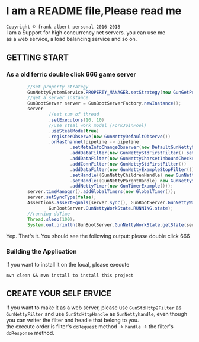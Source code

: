 # I am a README file,Please read me<br>
`Copyright © frank albert personal 2016-2018` <br>
I am a Support for high concurrency net servers. you can use me<br>
as a web service, a load balancing service and so on.<br>

## GETTING START
### As a old ferric double click 666 game server
```Java
        //set property strategy
        GunNettySystemService.PROPERTY_MANAGER.setStrategy(new GunGetPropertyFromBaseFile());
        //get a server instance 
        GunBootServer server = GunBootServerFactory.newInstance();
        server
                //set sum of thread          
                .setExecutors(10, 10)
                //use steal work model (ForkJoinPool)
                .useStealMode(true)
                .registerObserve(new GunNettyDefaultObserve())
                .onHasChannel(pipeline -> pipeline
                        .setMetaInfoChangeObserver(new DefaultGunNettyChildrenPipelineChangedObserve())
                        .addDataFilter(new GunNettyStdFirstFilter().setObserve(null))
                        .addDataFilter(new GunNettyCharsetInboundChecker())
                        .addConnFilter(new GunNettyStdFirstFilter())
                        .addDataFilter(new GunNettyExampleStopFilter())
                        .setHandle((GunNettyChildrenHandle) new GunNettyStringHandle())
                        .setHandle((GunNettyParentHandle) new GunNettyStringHandle())
                        .addNettyTimer(new GunTimerExample()));
        server.timeManager().addGlobalTimers(new GlobalTimer());
        server.setSyncType(false);
        Assertions.assertEquals(server.sync(), GunBootServer.GunNettyWorkState.ASYNC.state |
                GunBootServer.GunNettyWorkState.RUNNING.state);
        //running doTime
        Thread.sleep(100);
        System.out.println(GunBootServer.GunNettyWorkState.getState(server.stop()));
 ```
Yep. That's it. You should see the following output:
    please double click 666
### Building the Application
if you want to install it on the local, please execute
```shell script
mvn clean && mvn install to install this project
```
## CREATE YOUR SELF ERVICE
 if you want to make it as a web server, please use `GunStdHttp2Filter` as `GunNettyFilter` and use `GunStdHttpHandle` as `GunNettyhandle`,
 even though you can writer the filter and headle that belong to you.  
 the execute order is filter's `doRequest` method -> `handle` -> the filter's `doResponse` method.
